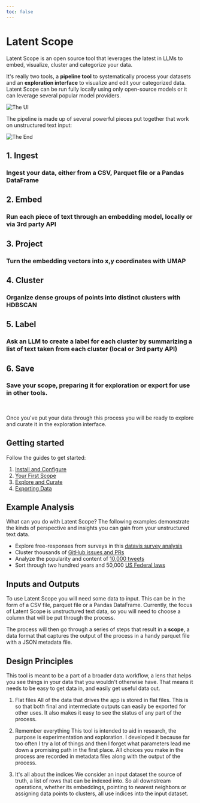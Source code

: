 ```yaml
---
toc: false
---
```



# Latent Scope
Latent Scope is an open source tool that leverages the latest in LLMs to embed, visualize, cluster and categorize your data.  

It's really two tools, a <b>pipeline tool</b> to systematically process your datasets and an <b>exploration interface</b> to visualize and edit your categorized data.
Latent Scope can be run fully locally using only open-source models or it can leverage several popular model providers.


<img src="/assets/ui.png" alt="The UI" class="pageshot">


The pipeline is made up of several powerful pieces put together that work on unstructured text input:

<img src="/assets/process-crop.png" alt="The End" class="screenshot">

<div class="process-cards">
<div class="card process-card">

## 1. Ingest
### Ingest your data, either from a CSV, Parquet file or a Pandas DataFrame

</div>
<div class="card process-card">

## 2. Embed
### Run each piece of text through an embedding model, locally or via 3rd party API

</div>
<div class="card process-card">

## 3. Project 
### Turn the embedding vectors into x,y coordinates with UMAP

</div>
<div class="card process-card">

## 4. Cluster
### Organize dense groups of points into distinct clusters with HDBSCAN

</div>
<div class="card process-card">

## 5. Label
### Ask an LLM to create a label for each cluster by summarizing a list of text taken from each cluster (local or 3rd party API)

</div>
<div class="card process-card">

## 6. Save
### Save your scope, preparing it for exploration or export for use in other tools.

</div>
</div>
<br/>

Once you've put your data through this process you will be ready to explore and curate it in the exploration interface.

## Getting started
Follow the guides to get started:
1. [Install and Configure](install-and-config)
2. [Your First Scope](your-first-scope)
3. [Explore and Curate](explore-and-curate)
4. [Exporting Data](export-data)

## Example Analysis
What can you do with Latent Scope? The following examples demonstrate the kinds of perspective and insights you can gain from your unstructured text data.
* Explore free-responses from surveys in this [datavis survey analysis](datavis-survey)
* Cluster thousands of [GitHub issues and PRs](plot-issues)
* Analyze the popularity and content of [10,000 tweets](enjalot-tweets)
* Sort through two hundred years and 50,000 [US Federal laws](us-federal-laws)

## Inputs and Outputs
To use Latent Scope you will need some data to input. This can be in the form of a CSV file, parquet file or a Pandas DataFrame. 
Currently, the focus of Latent Scope is unstructured text data, so you will need to choose a column that will be put through the process.



The process will then go through a series of steps that result in a **scope**, a data format that captures the output of the process in a handy parquet file with a JSON metadata file.

## Design Principles

This tool is meant to be a part of a broader data workflow, a lens that helps you see things in your data that you wouldn't otherwise have. That means it needs to be easy to get data in, and easily get useful data out.

1. Flat files
All of the data that drives the app is stored in flat files. This is so that both final and intermediate outputs can easily be exported for other uses. It also makes it easy to see the status of any part of the process.

2. Remember everything
This tool is intended to aid in research, the purpose is experimentation and exploration. I developed it because far too often I try a lot of things and then I forget what parameters lead me down a promising path in the first place. All choices you make in the process are recorded in metadata files along with the output of the process.

3. It's all about the indices
We consider an input dataset the source of truth, a list of rows that can be indexed into. So all downstream operations, whether its embeddings, pointing to nearest neighbors or assigning data points to clusters, all use indices into the input dataset.